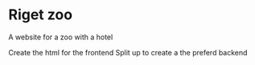# Riget zoo 
A website for a zoo with a hotel

Create the html for the frontend 
Split up to create a the preferd backend 



